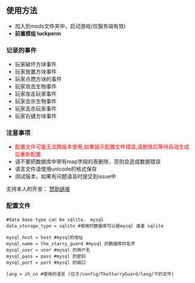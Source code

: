 
## 使用方法
- 加入到mods文件夹中，启动游戏(仅服务端有效)
- **前置模组 luckperm**


### 记录的事件
- 玩家破坏方块事件
- 玩家放置方块事件
- 玩家点燃方块的事件
- 玩家攻击生物事件
- 玩家攻击玩家事件
- 玩家击杀生物事件
- 玩家击杀玩家事件
- 玩家右键方块事件

### **注意事项**
- <font color = "red">配置文件可能无法跨版本使用,如果提示配置文件错误,请删除后等待自动生成后重新配置</font>
- 请不要把数据库中带有map字段的表删除，否则会造成数据错误
- 语言文件请使用unicode的格式保存
- 测试版本，如果有问题请及时提交到issue中

支持本人的开发： [赞助链接](https://afdian.net/a/StarryLandServer)

### 配置文件
~~~
#data base type can be sqlite、 mysql
data_storage_type = sqlite #使用的数据库可以是mysql 或者 sqlite

mysql_host = host #mysql的地址
mysql_name = the_starry_guard #mysql 的数据库的名字
mysql_user = user #mysql 的用户名
mysql_pass = pass #mysql 的密码
mysql_port = port #mysql 的端口

lang = zh_cn #使用的语言 (位于/config/TheStarryGuard/lang/下的文件)
~~~